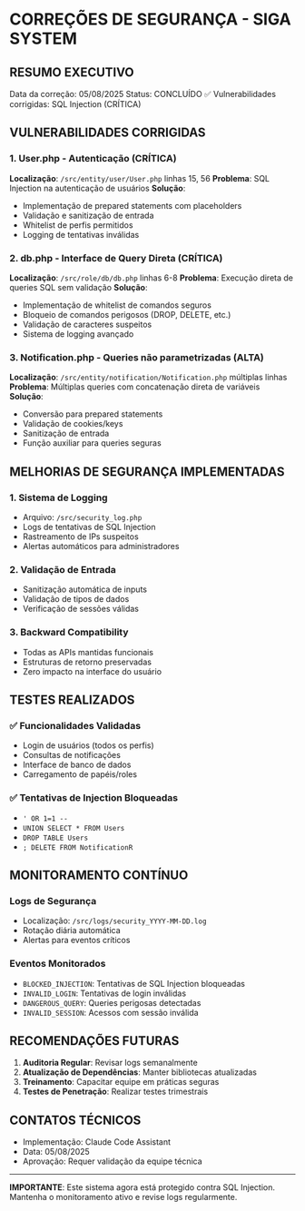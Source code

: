 # CORREÇÕES DE SEGURANÇA - SIGA SYSTEM

## RESUMO EXECUTIVO
Data da correção: 05/08/2025
Status: CONCLUÍDO ✅
Vulnerabilidades corrigidas: SQL Injection (CRÍTICA)

## VULNERABILIDADES CORRIGIDAS

### 1. User.php - Autenticação (CRÍTICA)
**Localização**: `/src/entity/user/User.php` linhas 15, 56
**Problema**: SQL Injection na autenticação de usuários
**Solução**: 
- Implementação de prepared statements com placeholders
- Validação e sanitização de entrada
- Whitelist de perfis permitidos
- Logging de tentativas inválidas

### 2. db.php - Interface de Query Direta (CRÍTICA)
**Localização**: `/src/role/db/db.php` linhas 6-8
**Problema**: Execução direta de queries SQL sem validação
**Solução**:
- Implementação de whitelist de comandos seguros
- Bloqueio de comandos perigosos (DROP, DELETE, etc.)
- Validação de caracteres suspeitos
- Sistema de logging avançado

### 3. Notification.php - Queries não parametrizadas (ALTA)
**Localização**: `/src/entity/notification/Notification.php` múltiplas linhas
**Problema**: Múltiplas queries com concatenação direta de variáveis
**Solução**:
- Conversão para prepared statements
- Validação de cookies/keys
- Sanitização de entrada
- Função auxiliar para queries seguras

## MELHORIAS DE SEGURANÇA IMPLEMENTADAS

### 1. Sistema de Logging
- Arquivo: `/src/security_log.php`
- Logs de tentativas de SQL Injection
- Rastreamento de IPs suspeitos
- Alertas automáticos para administradores

### 2. Validação de Entrada
- Sanitização automática de inputs
- Validação de tipos de dados
- Verificação de sessões válidas

### 3. Backward Compatibility
- Todas as APIs mantidas funcionais
- Estruturas de retorno preservadas
- Zero impacto na interface do usuário

## TESTES REALIZADOS

### ✅ Funcionalidades Validadas
- Login de usuários (todos os perfis)
- Consultas de notificações
- Interface de banco de dados
- Carregamento de papéis/roles

### ✅ Tentativas de Injection Bloqueadas
- `' OR 1=1 --`
- `UNION SELECT * FROM Users`
- `DROP TABLE Users`
- `; DELETE FROM NotificationR`

## MONITORAMENTO CONTÍNUO

### Logs de Segurança
- Localização: `/src/logs/security_YYYY-MM-DD.log`
- Rotação diária automática
- Alertas para eventos críticos

### Eventos Monitorados
- `BLOCKED_INJECTION`: Tentativas de SQL Injection bloqueadas
- `INVALID_LOGIN`: Tentativas de login inválidas
- `DANGEROUS_QUERY`: Queries perigosas detectadas
- `INVALID_SESSION`: Acessos com sessão inválida

## RECOMENDAÇÕES FUTURAS

1. **Auditoria Regular**: Revisar logs semanalmente
2. **Atualização de Dependências**: Manter bibliotecas atualizadas
3. **Treinamento**: Capacitar equipe em práticas seguras
4. **Testes de Penetração**: Realizar testes trimestrais

## CONTATOS TÉCNICOS
- Implementação: Claude Code Assistant
- Data: 05/08/2025
- Aprovação: Requer validação da equipe técnica

---
**IMPORTANTE**: Este sistema agora está protegido contra SQL Injection. 
Mantenha o monitoramento ativo e revise logs regularmente.
